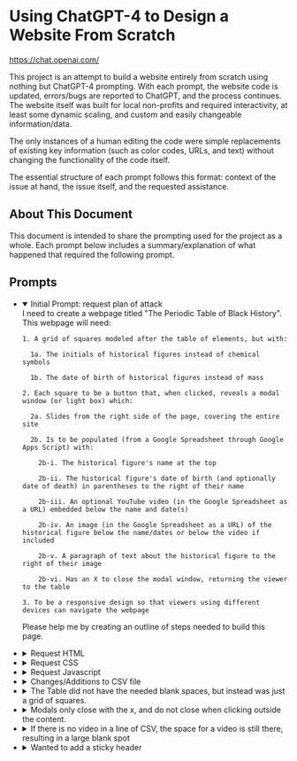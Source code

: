 # Using ChatGPT-4 to Design a Website From Scratch

<https://chat.openai.com/>

This project is an attempt to build a website entirely from scratch using nothing but ChatGPT-4 prompting. With each prompt, the website code is updated, errors/bugs are reported to ChatGPT, and the process continues. The website itself was built for local non-profits and required interactivity, at least some dynamic scaling, and custom and easily changeable information/data. 

The only instances of a human editing the code were simple replacements of existing key information (such as color codes, URLs, and text) without changing the functionality of the code itself.

The essential structure of each prompt follows this format: context of the issue at hand, the issue itself, and the requested assistance.

## About This Document

This document is intended to share the prompting used for the project as a whole. Each prompt below includes a summary/explanation of what happened that required the following prompt. 

## Prompts

<ul>
<li>
<details open="open">
  <summary>Initial Prompt: request plan of attack</summary>
  I need to create a webpage titled "The Periodic Table of Black History". This webpage will need:

    1. A grid of squares modeled after the table of elements, but with:

      1a. The initials of historical figures instead of chemical symbols
  
      1b. The date of birth of historical figures instead of mass

    2. Each square to be a button that, when clicked, reveals a modal window (or light box) which:

      2a. Slides from the right side of the page, covering the entire site
    
      2b. Is to be populated (from a Google Spreadsheet through Google Apps Script) with:

        2b-i. The historical figure's name at the top
  
        2b-ii. The historical figure's date of birth (and optionally date of death) in parentheses to the right of their name
  
        2b-iii. An optional YouTube video (in the Google Spreadsheet as a URL) embedded below the name and date(s)
  
        2b-iv. An image (in the Google Spreadsheet as a URL) of the historical figure below the name/dates or below the video if included
    
        2b-v. A paragraph of text about the historical figure to the right of their image

        2b-vi. Has an X to close the modal window, returning the viewer to the table

    3. To be a responsive design so that viewers using different devices can navigate the webpage

Please help me by creating an outline of steps needed to build this page.
<li>
<details>
  <summary>Request HTML</summary>
  I need to create a webpage titled "The Periodic Table of Black History". This webpage will need:
  
    1. A grid of squares modeled after the table of elements, but with:

      1a. The initials of historical figures instead of chemical symbols
  
      1b. The date of birth of historical figures instead of mass

    2. Each square to be a button that, when clicked, reveals a modal window (or light box) which:

      2a. Slides from the right side of the page, covering the entire site
    
      2b. Is to be populated (from a Google Spreadsheet through Google Apps Script) with:

        2b-i. The historical figure's name at the top
  
        2b-ii. The historical figure's date of birth (and optionally date of death) in parentheses to the right of their name
  
        2b-iii. An optional YouTube video (in the Google Spreadsheet as a URL) embedded below the name and date(s)
  
        2b-iv. An image (in the Google Spreadsheet as a URL) of the historical figure below the name/dates or below the video if included
    
        2b-v. A paragraph of text about the historical figure to the right of their image

        2b-vi. Has an X to close the modal window, returning the viewer to the table

    3. To be a responsive design so that viewers using different devices can navigate the webpage

I would like to create this in the following steps:
  
    1. Set up the project structure:
  
      1a. Create an HTML file for the main structure of the webpage
  
      1b. Create a CSS file to style the webpage
  
      1c. Create a JavaScript file to handle interactivity and data fetching
  
    2. Design the main structure of the webpage in the HTML file
  
    3. Style the webpage using the CSS file
  
    4. Set up csv with the historical figures' data:
  
    5. Implement interactivity and data fetching in the JavaScript file
  
    6. Test the webpage on various devices and browsers to ensure compatibility and responsiveness.
  
    7. Deploy the webpage to a web server or hosting platform.
  
Can you first help me by giving me HTML for this project?
</details>
</li>
<li>
<details>
  <summary>Request CSS</summary>
  Can you create the styles.css file for me, based on the information I gave you?
</details>
</li>
</li>
<li>
<details>
  <summary>Request Javascript</summary>
  Excellent, can you create the Javascript next?
</details>
</li>
<li>
<details>
  <summary>Changes/Additions to CSV file</summary>
  I decided to include the element number for each figure in the first column of the csv file. Can you rewrite with that in mind?
</details>
</li>
<li>
<details>
  <summary>The Table did not have the needed blank spaces, but instead was just a grid of squares.</summary>
  
  Using Javascript in an HTML page (styled through CSS), I am trying to create a grid modeled after the Periodic Table of Elements, but with custom data in it pulled from a CSV file. Currently, the grid is displaying the squares 18 per row, which is a good start, but the requisite blank spaces (as needed in the periodic table) are not there. Here is the Javascript:
  
  [CODE BLOCK]
  
  Here is the CSS:
  
  [CODE BLOCK]
  
  I would like:

    1. The CSV file to have some entries filled with 0 in each field, indicating an empty entry
  
    2. The javascript to create the grid of squares (18 per row)

      2a. Creating a visible square with data for entries that have data
  
      2b. Creating an unclickable, invisible square with nothing in it for entries marked with 0

    3. The CSS to format:

      3a. The visible squares as visible (as they currently are)
  
      3b. The invisible squares as unclickable and not visible
  
      3c. The entire grid to scale to fit the browser window it is in
  
  Can you change these for me?
  </details>
</li>
<li>
<details>
  <summary>Modals only close with the x, and do not close when clicking outside the content.</summary>
  
  I have created a website with popup modals. Currently they can only be closed by clicking the X. I would like it to also be able to be closed by clicking anywhere outside the modal window. Here is the current code for closing a modal:
  
  [CODE BLOCK]
  
  Can you rewrite this to include what I need?
</details>
</li>
<li>
<details>
  <summary>If there is no video in a line of CSV, the space for a video is still there, resulting in a large blank spot</summary>
  
  I am making an HTML website, with data in a CSV that is pulled using Javascript, and all styled using CSS. Here is the Javascript:
  
  [CODE BLOCK]
  
  Here is the CSS:
  
  [CODE BLOCK]
  
  When clicking a square in the grid, a modal pops up. Right now, if a YouTube link is missing from the CSV file, there is a large blank space. I need the Javascript to put nothing into that area if a YouTube link is not found in the expected column of the CSV file. Can you help me rewrite the Javascript and CSS as necessary to fix this?
</details>
</li>
<li>
<details>
  <summary>Wanted to add a sticky header</summary>
  
  I am making an HTML website, with data in a CSV that is pulled using Javascript, and all styled using CSS. Here is the Javascript:
  
  [CODE BLOCK]
  
  Here is the CSS:
  
  [CODE BLOCK]
  
  Currently the content and header scroll together, but I would like the header to be sticky and the content to scroll behind it. Can you rewrite my code to ensure this happens?
</details>
</li>
</ul>
